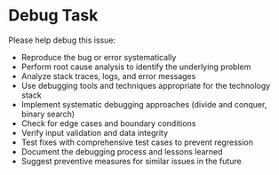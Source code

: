 # Debug Task

Please help debug this issue:
- Reproduce the bug or error systematically
- Perform root cause analysis to identify the underlying problem
- Analyze stack traces, logs, and error messages
- Use debugging tools and techniques appropriate for the technology stack
- Implement systematic debugging approaches (divide and conquer, binary search)
- Check for edge cases and boundary conditions
- Verify input validation and data integrity
- Test fixes with comprehensive test cases to prevent regression
- Document the debugging process and lessons learned
- Suggest preventive measures for similar issues in the future